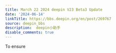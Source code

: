 ```yaml
---
title: March 22 2024 deepin V23 Beta3 Update
date: '2024-06-14'
linkTitle: https://bbs.deepin.org/en/post/269767
source: deepin_bbs
description:  deepin小助手 
disable_comments: true
---
```

To ensure 
